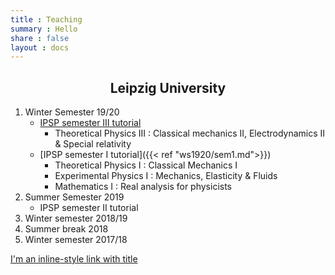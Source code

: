 ```yaml
---
title : Teaching
summary : Hello
share : false
layout : docs
---
```

<center>

##  Leipzig University

</center>

1. Winter Semester 19/20
   - [IPSP semester III tutorial](https://www.rohankulkarni.me/teaching/ws1920/sem3 "Google's Homepage")
     - Theoretical Physics III :  Classical mechanics II, Electrodynamics II & Special relativity
   - [IPSP semester I tutorial]({{< ref "ws1920/sem1.md">}})
     - Theoretical Physics I : Classical Mechanics I
     - Experimental Physics I : Mechanics, Elasticity & Fluids
     - Mathematics I : Real analysis for physicists
2. Summer Semester 2019
   - IPSP semester II tutorial
3. Winter semester 2018/19
4. Summer break 2018
5. Winter semester 2017/18

[I'm an inline-style link with title](https://www.google.com "Google's Homepage")
